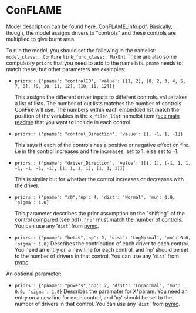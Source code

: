 # ConFLAME
Model description can be found here: [ConFLAME_info.pdf](https://github.com/douglask3/Bayesian_fire_models/blob/main/README/ConFLAME_info.pdf). Basically, though, the model assigns drivers to "controls" and these controls are multiplied to give burnt area.

To run the model, you should set the following in the namelist:
`model_class:: ConFire`
`link_func_class:: MaxEnt`
There are also some compulsory `priors` that you need to add to the namelists. `pname` needs to match these, but other parameters are examples:

* `priors:: {'pname': "controlID", 'value': [[1, 2], [0, 2, 3, 4, 5, 7, 8], [9, 10, 11, 12], [10, 11, 12]]}`

  This assigns the different driver inputs to different controls. `value` takes a list of lists. The number of out lists matches the number of controls ConFire will use. The numbers within each embedded list match the position of the variables in the `x_filen_list` namelist item ([see main readme](https://github.com/douglask3/Bayesian_fire_models/blob/main/README) that you want to include in each control.

* `priors:: {'pname': "control_Direction", 'value': [1, -1, 1, -1]}`

  This says if each of the controls has a positive or negative effect on fire. i.e in the control increases and fire increases, set to 1. else set to -1.

* `priors:: {'pname': "driver_Direction", 'value': [[1, 1], [-1, 1, 1, -1, -1, -1, -1], [1, 1, 1, 1], [1, 1, 1]]}`

  This is similar but for whether the control increases or decreases with the driver.

* `priors:: {'pname': "x0",'np': 4, 'dist': 'Normal', 'mu': 0.0, 'sigma': 1.0}`

  This parameter describes the prior assumption on the "shifting" of the control compared (see pdf). `'np'` must match the number of controls. You can use any '`dist`' from [pymc](https://www.pymc.io/projects/docs/en/stable/api/distributions.html).

* `priors:: {'pname': "betas",'np': 2, 'dist': 'LogNormal', 'mu': 0.0, 'sigma': 1.0}`
    Describes the contribution of each driver to each control. You need an entry on a new line for each control, and '`np`' should be set to the number of drivers in that control. You can use any '`dist`' from [pymc](https://www.pymc.io/projects/docs/en/stable/api/distributions.html).

An optional parameter:
* `priors:: {'pname': "powers",'np': 2, 'dist': 'LogNormal', 'mu': 0.0, 'sigma': 1.0}`
    Describes the paramater for X^param. You need an entry on a new line for each control, and '`np`' should be set to the number of drivers in that control. You can use any '`dist`' from [pymc](https://www.pymc.io/projects/docs/en/stable/api/distributions.html).
